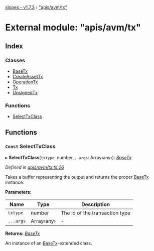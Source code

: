 [slopes - v1.7.3](../README.md) › ["apis/avm/tx"](_apis_avm_tx_.md)

# External module: "apis/avm/tx"

## Index

### Classes

* [BaseTx](../classes/_apis_avm_tx_.basetx.md)
* [CreateAssetTx](../classes/_apis_avm_tx_.createassettx.md)
* [OperationTx](../classes/_apis_avm_tx_.operationtx.md)
* [Tx](../classes/_apis_avm_tx_.tx.md)
* [UnsignedTx](../classes/_apis_avm_tx_.unsignedtx.md)

### Functions

* [SelectTxClass](_apis_avm_tx_.md#const-selecttxclass)

## Functions

### `Const` SelectTxClass

▸ **SelectTxClass**(`txtype`: number, ...`args`: Array‹any›): *[BaseTx](../classes/_apis_avm_tx_.basetx.md)*

*Defined in [apis/avm/tx.ts:26](https://github.com/ava-labs/slopes/blob/48cc94f/src/apis/avm/tx.ts#L26)*

Takes a buffer representing the output and returns the proper [BaseTx](../classes/_apis_avm_tx_.basetx.md) instance.

**Parameters:**

Name | Type | Description |
------ | ------ | ------ |
`txtype` | number | The id of the transaction type  |
`...args` | Array‹any› | - |

**Returns:** *[BaseTx](../classes/_apis_avm_tx_.basetx.md)*

An instance of an [BaseTx](../classes/_apis_avm_tx_.basetx.md)-extended class.
